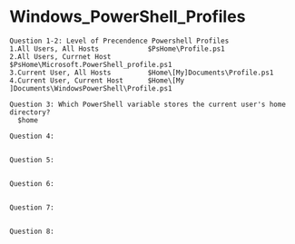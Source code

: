 
# Windows_PowerShell_Profiles

    Question 1-2: Level of Precendence Powershell Profiles
    1.All Users, All Hosts            $PsHome\Profile.ps1
    2.All Users, Currnet Host         $PsHome\Microsoft.PowerShell_profile.ps1
    3.Current User, All Hosts         $Home\[My]Documents\Profile.ps1
    4.Current User, Current Host      $Home\[My ]Documents\WindowsPowerShell\Profile.ps1

    Question 3: Which PowerShell variable stores the current user's home directory?
      $home

    Question 4:
    
    
    Question 5:
    
    
    Question 6:
    
    
    Question 7:
    
    
    Question 8:
